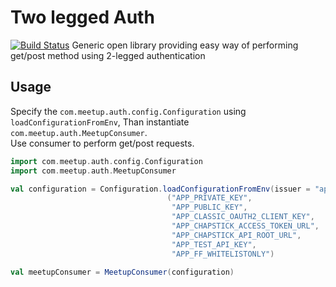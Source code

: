 # Two legged Auth
[![Build Status](https://travis-ci.org/meetup/two-legged-auth.svg?branch=master)](https://travis-ci.org/meetup/two-legged-auth)
Generic open library providing easy way of performing get/post method using 2-legged authentication

## Usage
Specify the `com.meetup.auth.config.Configuration` using `loadConfigurationFromEnv`,
Than instantiate `com.meetup.auth.MeetupConsumer`.<br>
Use consumer to perform get/post requests.

```scala
import com.meetup.auth.config.Configuration
import com.meetup.auth.MeetupConsumer

val configuration = Configuration.loadConfigurationFromEnv(issuer = "app-service", userAgent = "APP/0.1")
                                   ("APP_PRIVATE_KEY",
                                    "APP_PUBLIC_KEY",
                                    "APP_CLASSIC_OAUTH2_CLIENT_KEY",
                                    "APP_CHAPSTICK_ACCESS_TOKEN_URL",
                                    "APP_CHAPSTICK_API_ROOT_URL",
                                    "APP_TEST_API_KEY",
                                    "APP_FF_WHITELISTONLY")
 
val meetupConsumer = MeetupConsumer(configuration)

```